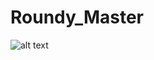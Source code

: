 # Roundy_Master

![alt text](https://raw.githubusercontent.com/KaizIqbal/Roundy_Master/blob/master/Picture/Roundy_logo.png)

